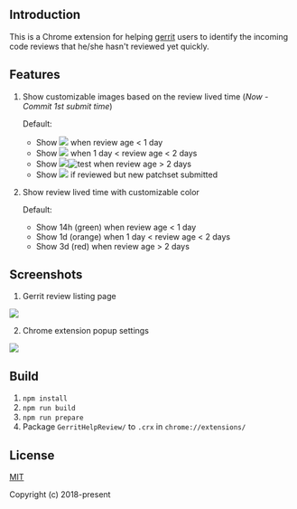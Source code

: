 ## Introduction
This is a Chrome extension for helping [gerrit](https://gerrit.googlesource.com/gerrit) users to identify the incoming code reviews that he/she hasn't reviewed yet quickly.

## Features
1. Show customizable images based on the review lived time (*Now - Commit 1st submit time*)

   Default:
   
   * Show ![](https://i.imgur.com/sQieR8F.gif) when review age < 1 day
   * Show ![](https://i.imgur.com/bHhE3C3.gif) when 1 day < review age < 2 days
   * Show ![](https://i.imgur.com/bHhE3C3.gif)![test](https://i.imgur.com/bHhE3C3.gif) when review age > 2 days
   * Show ![](https://i.imgur.com/zZwdBZK.png) if reviewed but new patchset submitted

2. Show review lived time with customizable color

   Default:
   
   * Show 14h (green) when review age < 1 day
   * Show 1d (orange) when 1 day < review age < 2 days
   * Show 3d (red) when review age > 2 days

## Screenshots
1. Gerrit review listing page

![](https://i.imgur.com/ecHXnJ6.png)

2. Chrome extension popup settings

![](https://i.imgur.com/0I0nWIX.png)

## Build
1. `npm install`
2. `npm run build`
3. `npm run prepare`
4. Package `GerritHelpReview/` to `.crx` in `chrome://extensions/`

## License

[MIT](http://opensource.org/licenses/MIT)

Copyright (c) 2018-present
